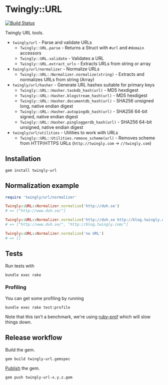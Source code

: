# Twingly::URL

[![Build Status](https://travis-ci.org/twingly/twingly-url.svg?branch=master)](https://travis-ci.org/twingly/twingly-url)

Twingly URL tools.

* `twingly/url` - Parse and validate URLs
    * `Twingly::URL.parse` - Returns a Struct with `#url` and `#domain` accessors
    * `Twingly::URL.validate` - Validates a URL
    * `Twingly::URL.extract_urls` - Extracts URLs from string or array
* `twingly/url/normalizer` - Normalize URLs
    * `Twingly::URL::Normalizer.normalize(string)` - Extracts and normalizes URLs from string (Array)
* `twingly/url/hasher` - Generate URL hashes suitable for primary keys
    * `Twingly::URL::Hasher.taskdb_hash(url)` - MD5 hexdigest
    * `Twingly::URL::Hasher.blogstream_hash(url)` - MD5 hexdigest
    * `Twingly::URL::Hasher.documentdb_hash(url)` - SHA256 unsigned long, native endian digest
    * `Twingly::URL::Hasher.autopingdb_hash(url)` - SHA256 64-bit signed, native endian digest
    * `Twingly::URL::Hasher.pingloggerdb_hash(url)` - SHA256 64-bit unsigned, native endian digest
* `twingly/url/utilities` - Utilities to work with URLs
    * `Twingly::URL::Utilities.remove_scheme(url)` - Removes scheme from HTTP/HTTPS URLs (`http://twingly.com` -> `//twingly.com`)

## Installation

    gem install twingly-url

## Normalization example

```ruby
require 'twingly/url/normalizer'

Twingly::URL::Normalizer.normalize('http://duh.se')
# => ["http://www.duh.se/"]

Twingly::URL::Normalizer.normalize('http://duh.se http://blog.twingly.com/')
# => ["http://www.duh.se/", "http://blog.twingly.com/"]

Twingly::URL::Normalizer.normalize('no URL')
# => []
```

## Tests

Run tests with

    bundle exec rake

### Profiling

You can get some profiling by running

    bundle exec rake test:profile

Note that this isn't a benchmark, we're using [ruby-prof] which will slow things down.

## Release workflow

Build the gem.

    gem build twingly-url.gemspec

[Publish](http://guides.rubygems.org/publishing/) the gem.

    gem push twingly-url-x.y.z.gem

[ruby-prof]: http://ruby-prof.rubyforge.org/
